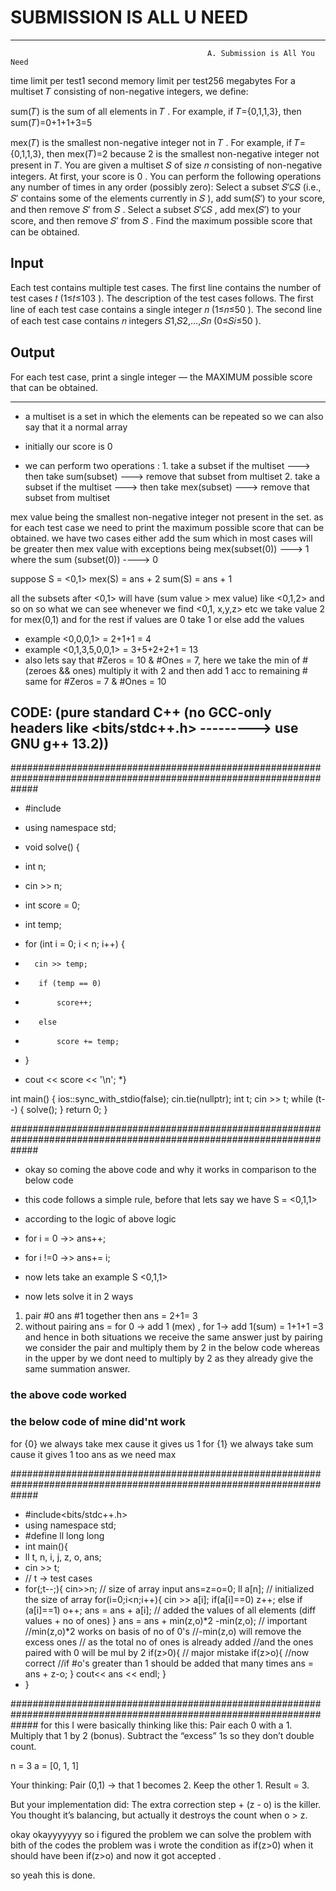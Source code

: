 # SUBMISSION IS ALL U NEED 

*********************************************************************************************************************************

                                                A. Submission is All You Need
time limit per test1 second
memory limit per test256 megabytes
For a multiset 𝑇
 consisting of non-negative integers, we define:

sum(𝑇)
 is the sum of all elements in 𝑇
. For example, if 𝑇={0,1,1,3}, then sum(𝑇)=0+1+1+3=5


mex(𝑇) is the smallest non-negative integer not in 𝑇
. For example, if 𝑇={0,1,1,3}, then mex(𝑇)=2
 because 2 is the smallest non-negative integer not present in 𝑇.
You are given a multiset 𝑆
 of size 𝑛
 consisting of non-negative integers. At first, your score is 0
. You can perform the following operations any number of times in any order (possibly zero):
Select a subset 𝑆′⊆𝑆
 (i.e., 𝑆′
 contains some of the elements currently in 𝑆
), add sum(𝑆′)
 to your score, and then remove 𝑆′
 from 𝑆
.
Select a subset 𝑆′⊆𝑆
, add mex(𝑆′)
 to your score, and then remove 𝑆′
 from 𝑆
.
Find the maximum possible score that can be obtained.

## Input
Each test contains multiple test cases. The first line contains the number of test cases 𝑡
 (1≤𝑡≤103
). The description of the test cases follows.
The first line of each test case contains a single integer 𝑛
 (1≤𝑛≤50
).
The second line of each test case contains 𝑛
 integers 𝑆1,𝑆2,…,𝑆𝑛
 (0≤𝑆𝑖≤50
).

## Output
For each test case, print a single integer — the MAXIMUM possible score that can be obtained.

*********************************************************************************************************************************


* a multiset is a set in which the elements can be repeated 
so we can also say that it a normal array

* initially our score is 0
* we can perform two operations :
        1. take a subset if the multiset ---> then take sum(subset) ---> remove that subset from multiset
        2. take a subset if the multiset ---> then take mex(subset) ---> remove that subset from multiset

mex value being the smallest non-negative integer not present in the set.
as for each test case we need to print the maximum possible score that can be obtained.
we have two cases either add the sum which in most cases will be greater then mex value with exceptions being
mex(subset(0)) ---> 1 where the sum (subset(0)) ----> 0 

suppose S = <0,1>
mex(S) = ans + 2
sum(S) = ans + 1

all the subsets after <0,1> will have (sum value > mex value) like <0,1,2> and so on
so what we can see whenever we find <0,1, x,y,z> etc
we take value 2 for mex(0,1) and for the rest if values are 0 take 1
or else add the values


* example <0,0,0,1> = 2+1+1 = 4
* example <0,1,3,5,0,0,1> = 3+5+2+2+1 = 13
* also lets say that #Zeros = 10 & #Ones = 7, here we take the min of #(zeroes && ones) multiply it with 2 and then add 1 acc to remaining # 
same for  #Zeros = 7 & #Ones = 10



## CODE:  (pure standard C++ (no GCC-only headers like <bits/stdc++.h> ---------> use GNU g++ 13.2))

#####################################################################################################################

* #include <iostream>
* using namespace std;

* void solve() {
*    int n;
*    cin >> n;
*    int score = 0;
*    int temp;
*    for (int i = 0; i < n; i++) {
*       cin >> temp;
*        if (temp == 0) 
*            score++;
*        else 
*            score += temp;
*    }
*    cout << score << '\n';
*}

int main() {
    ios::sync_with_stdio(false);
    cin.tie(nullptr);
    int t;
    cin >> t;
    while (t--) {
        solve();
    }
    return 0;
}

#####################################################################################################################
* okay so coming the above code and why it works in comparison to the below code 
* this code follows a simple rule, before that lets say we have S = <0,1,1>
* according to the logic of above logic 
* for i = 0 ->> ans++;
* for i !=0 ->> ans+= i;

* now lets take an example S  <0,1,1>
* now lets solve it in 2 ways
1. pair #0 ans #1 together then ans = 2+1= 3
2. without pairing ans = for 0 -> add 1 (mex) , for 1-> add 1(sum) = 1+1+1 =3
   and hence in both situations we receive the same answer just by pairing we consider the pair and multiply them by 2 in the below code 
   whereas in the upper by we dont need to multiply by 2 as they already give the same summation answer.

### the above code worked 
### the below code of mine did'nt work

for {0} we always take mex cause it gives us 1
for {1} we always take sum cause it gives 1 too 
ans as we need max


#####################################################################################################################

* #include<bits/stdc++.h> 
* using namespace std;
* #define ll long long
* int main(){
*    ll t, n, i, j, z, o, ans; 
*    cin >> t;
*    // t -> test cases
*    for(;t--;){
        cin>>n; // size of array input 
        ans=z=o=0;
        ll a[n]; // initialized the size of array
        for(i=0;i<n;i++){
            cin >> a[i];
            if(a[i]==0) z++;
            else if (a[i]==1) o++;
            ans = ans + a[i]; //  added the values of all elements (diff values + no of ones)
            }
            ans = ans + min(z,o)*2 -min(z,o); // important
            //min(z,o)*2 works on basis of no of 0's 
            //-min(z,o) will remove the excess ones
            // as the total no of ones is already added
            //and the ones paired with 0 will be mul by 2
            if(z>0){ // major mistake
            if(z>o){ //now correct
                //if #o's greater than 1 should be added that many times
                ans = ans + z-o;
          }
            cout<< ans << endl;
     }
* }

#####################################################################################################################
for this I were basically thinking like this:
Pair each 0 with a 1.
Multiply that 1 by 2 (bonus).
Subtract the “excess” 1s so they don’t double count.

n = 3
a = [0, 1, 1]

Your thinking:
Pair (0,1) → that 1 becomes 2.
Keep the other 1.
Result = 3.

But your implementation did:
The extra correction step + (z - o) is the killer. You thought it’s balancing, but actually it destroys the count when o > z.

okay okayyyyyyy
so i figured the problem 
we can solve the problem with bith of the codes the problem was i wrote the condition as if(z>0)
when it should have been if(z>o) and now it got accepted .


so yeah this is done.